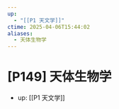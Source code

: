 ```yaml
---
up:
  - "[[P1 天文学]]"
ctime: 2025-04-06T15:44:02
aliases:
  - 天体生物学
---
```


# [P149] 天体生物学

- up: [[P1 天文学]]
